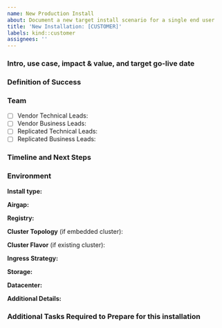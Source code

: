 ```yaml
---
name: New Production Install
about: Document a new target install scenario for a single end user
title: 'New Installation: [CUSTOMER]'
labels: kind::customer
assignees: ''
---
```


### Intro, use case, impact & value, and target go-live date
<!-- Describe the customer and their use case or value prop. If possible, add any notes on the priority / strategic impact of getting this customer successfully up and running. -->

### Definition of Success
<!-- Define what "success" looks like for this end user, beyond just "getting the software up and running."  Example: we would like to have the customer up and running using our application within 2 weeks of target install time with 10 engineers enabled on the system -->

### Team

- [ ] Vendor Technical Leads: 
- [ ] Vendor Business Leads:
- [ ] Replicated Technical Leads:
- [ ] Replicated Business Leads:

### Timeline and Next Steps
<!-- Area to Track past engagements as well as next steps. Examples:

- 10/20 Customer identified as potential prospect, PoC kick off scheduled for 10/29
- 10/27 Pre-Planning call with Replicated team, task list reviewed and validated
- 10/29 Initial installation call, app up and running but ran out of disk space and fell over. Replicated team recommends resolving issue [#10 -- preflight checks for disk space]() before next attempt.
- 11/01 Customer working to provision new machine with bigger disk, next attempt 11/3
 -->

### Environment
<!-- Describe the customer’s environment-->

**Install type:**
<!-- Is this an Embedded or Existing Cluster? -->

**Airgap:**
<!-- Is this an Airgapped and/or BYO Registry installation? -->

**Registry:**
<!-- Does this customer require the use of 

**Operating System** (if embedded cluster):
<!-- Red Hat, Centos, Ubuntu, etc -->

**Cluster Topology** (if embedded cluster):
<!-- How many nodes are used, in what roles? Is this a Highly Available (HA) Kubernetes installation? -->

**Cluster Flavor** (if existing cluster):
<!-- Amazon EKS, Openshift, Tanzu, kops, etc -->

**Ingress Strategy:**
<!-- How will the end user interact with the application and with the app manager UI? Will there be a load balancer in front of a VM? Do they have an existing ingress or service mesh controller that must be used? Do any services require Node Ports? -->

**Storage:**
<!-- Does this customer require special considerations for planning storage?  For instance, are they going to provision separate partitions for /var, /var/lib/docker, /var/lib/containerd, /var/lib/kubelet, etc.  or do they plan to use a single large partition?   How much space will be available?  What process is required to get additional storage if that is required?  -->

**Datacenter:**
<!-- Is this AWS? Bare Metal? VSphere? GCP? Azure? Something else? -->

**Additional Details:**
<!-- Optional: Any other details of note -->


### Additional Tasks Required to Prepare for this installation
<!-- Can include integration work from Packaging board, testing work, documentation work, planning calls or anything else

Examples:
- [ ] Additional Discovery session required to get details of Storage:
- [ ] Schedule Installation Date: 
- [ ] Schedule pre-install huddle with Replicated CS team and Replicated Engineering Support
- [ ] … etc
-->
